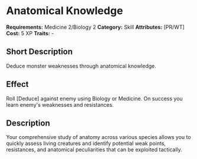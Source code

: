 # Anatomical Knowledge

**Requirements:** Medicine 2/Biology 2
**Category:** Skill
**Attributes:** [PR/WT]
**Cost:** 5 XP
**Traits:** -


## Short Description
Deduce monster weaknesses through anatomical knowledge.

## Effect
Roll [Deduce] against enemy using Biology or Medicine. On success you learn enemy's weaknesses and resistances.

## Description
Your comprehensive study of anatomy across various species allows you to quickly assess living creatures and identify potential weak points, resistances, and anatomical peculiarities that can be exploited tactically.
